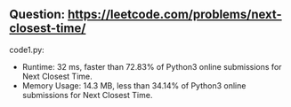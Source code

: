 ## Question: https://leetcode.com/problems/next-closest-time/

code1.py:
* Runtime: 32 ms, faster than 72.83% of Python3 online submissions for Next Closest Time.
* Memory Usage: 14.3 MB, less than 34.14% of Python3 online submissions for Next Closest Time.